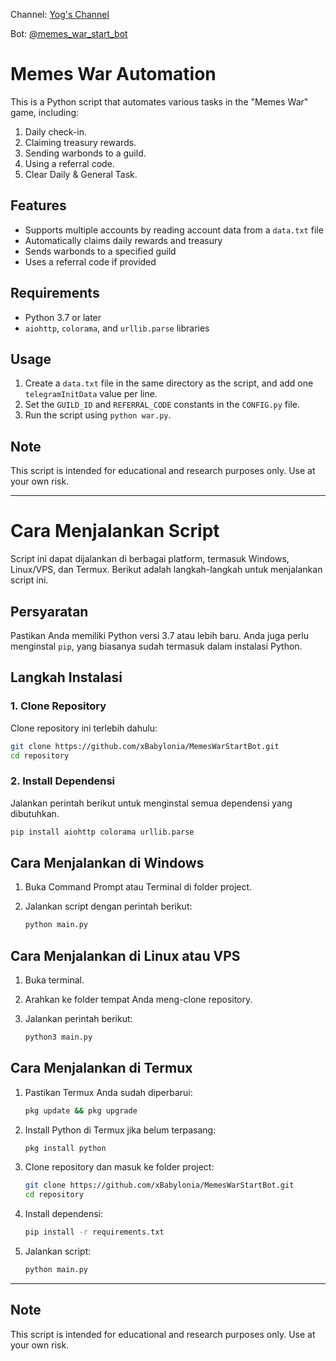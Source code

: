 Channel: [Yog's Channel](https://t.me/yogschannel)

Bot: [@memes_war_start_bot](https://t.me/Memes_War_Start_Bot/MemesWar?startapp=MK3PV3)


# Memes War Automation

This is a Python script that automates various tasks in the "Memes War" game, including:

1. Daily check-in.
2. Claiming treasury rewards.
3. Sending warbonds to a guild.
4. Using a referral code.
5. Clear Daily & General Task.

## Features

- Supports multiple accounts by reading account data from a `data.txt` file
- Automatically claims daily rewards and treasury
- Sends warbonds to a specified guild
- Uses a referral code if provided

## Requirements

- Python 3.7 or later
- `aiohttp`, `colorama`, and `urllib.parse` libraries

## Usage

1. Create a `data.txt` file in the same directory as the script, and add one `telegramInitData` value per line.
2. Set the `GUILD_ID` and `REFERRAL_CODE` constants in the `CONFIG.py` file.
3. Run the script using `python war.py`.

## Note

This script is intended for educational and research purposes only. Use at your own risk.

--------------

# Cara Menjalankan Script

Script ini dapat dijalankan di berbagai platform, termasuk Windows, Linux/VPS, dan Termux. Berikut adalah langkah-langkah untuk menjalankan script ini.

## Persyaratan

Pastikan Anda memiliki Python versi 3.7 atau lebih baru. Anda juga perlu menginstal `pip`, yang biasanya sudah termasuk dalam instalasi Python.

## Langkah Instalasi

### 1. Clone Repository
Clone repository ini terlebih dahulu:

```bash
git clone https://github.com/xBabylonia/MemesWarStartBot.git
cd repository
```

### 2. Install Dependensi
Jalankan perintah berikut untuk menginstal semua dependensi yang dibutuhkan.

```bash
pip install aiohttp colorama urllib.parse
```

## Cara Menjalankan di Windows

1. Buka Command Prompt atau Terminal di folder project.
2. Jalankan script dengan perintah berikut:

   ```bash
   python main.py
   ```

## Cara Menjalankan di Linux atau VPS

1. Buka terminal.
2. Arahkan ke folder tempat Anda meng-clone repository.
3. Jalankan perintah berikut:

   ```bash
   python3 main.py
   ```

## Cara Menjalankan di Termux

1. Pastikan Termux Anda sudah diperbarui:

   ```bash
   pkg update && pkg upgrade
   ```

2. Install Python di Termux jika belum terpasang:

   ```bash
   pkg install python
   ```

3. Clone repository dan masuk ke folder project:

   ```bash
   git clone https://github.com/xBabylonia/MemesWarStartBot.git
   cd repository
   ```

4. Install dependensi:

   ```bash
   pip install -r requirements.txt
   ```

5. Jalankan script:

   ```bash
   python main.py
   ```
   
--------------
## Note

This script is intended for educational and research purposes only. Use at your own risk.